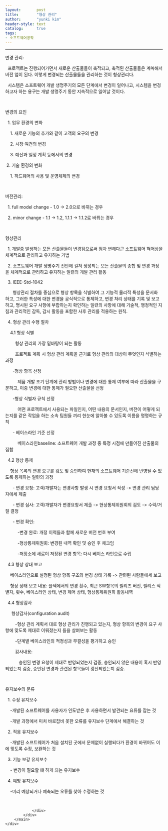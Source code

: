 ```yaml
---
layout:       post
title:        "형상 관리"
author:       "yunki kim"
header-style: text
catalog:      true
tags: 
- 소프트웨어공학
---
```


<head></head>
<body id="tt-body-page" class="">
<div id="wrap" class="wrap-right">
    <div id="container">
        <main class="main ">
            <div class="area-main">
                <div class="area-view">
                    <div class="article-header"></div>
                    <hr>
                    <div class="article-view">
                        <div class="contents_style">
                            <p>변경 관리:</p>
<p>&nbsp; 프로젝트는 진행되어가면서 새로운 산출물들이 축적되고, 축적된 산출물들은 계쏙해서 버전 업이 된다. 이렇게 변경되는 산출물들을 관리하는 것이 형상관리다.</p>
<p>&nbsp; 시스템은 소프트웨어 개발 생명주기의 모든 단계에서 변경이 일어나고, 시스템을 변경하고자 하는 용구는 개발 생명주기 동안 지속적으로 일어날 것이다.&nbsp;</p>
<p>&nbsp;</p>
<p>변경의 요인</p>
<p>&nbsp; 1. 업무 환경의 변화</p>
<p>&nbsp; &nbsp; 1. 새로운 기능의 추가와 같이 고객의 요구의 변경</p>
<p>&nbsp; &nbsp; 2. 시장 여건의 변경</p>
<p>&nbsp; &nbsp; 3. 예산과 일정 계획 등에서의 변경</p>
<p>&nbsp;2. 기술 환경의 변화</p>
<p>&nbsp; &nbsp; 1. 하드웨어의 사용 및 운영체제의 변경</p>
<p>&nbsp;</p>
<p>버전관리:</p>
<p>&nbsp; 1. full model change - 1.0 -&gt; 2.0으로 바뀌는 경우</p>
<p>&nbsp; 2. minor change - 1.1 -&gt; 1.2, 1.1.1 -&gt; 1.1.2로 바뀌는 경우&nbsp;</p>
<p>&nbsp;</p>
<p>형상관리</p>
<p>&nbsp; 1. 개발중 발생하는 모든 산출물들이 변경됨으로써 점차 변해다근 소프트웨어 혀어상을 체계적으로 관리하고 유지하는 기법</p>
<p>&nbsp; 2. 소프트웨어 개발 생명주기 전반에 걸쳐 생성되는 모든 산출물의 종합 및 변경 과정을 체계적으로 관리하고 유지하는 일련의 개발 관리 활동</p>
<p>&nbsp; 3. IEEE-Std-1042</p>
<p>&nbsp; &nbsp; &nbsp; 형상관리 절차를 중심으로 형상 항목을 식별하여 그 기능적 물리적 특성을 문서화 하고, 그러한 특성에 대한 변경을 공식적으로 통제하고, 변경 처리 상태를 기록 및 보고하고, 명시된 요구 사항에 부합하는지 확인하는 일련의 사항에 대해 기술적, 행정적인 지침과 관리적인 감독, 감시 활동을 포함한 사후 관리를 적용하는 원칙.</p>
<p>&nbsp; 4. 형상 관리 수행 절차</p>
<p>&nbsp; &nbsp; 4.1 형상 식별</p>
<p>&nbsp; &nbsp; &nbsp; &nbsp; 형상 관리의 가장 밑바탕이 되는 활동</p>
<p>&nbsp; &nbsp; &nbsp; &nbsp; 프로젝트 계획 시 형상 관리 계획을 근거로 형상 관리의 대상이 무엇인지 식별하는 과정</p>
<p>&nbsp; &nbsp; &nbsp; -형상 항목 선정</p>
<p>&nbsp; &nbsp; &nbsp; &nbsp; &nbsp; 제품 개발 초기 단계에 관리 방법이나 변경에 대한 통제 여부에 따라 산출물을 구분하고, 이중 변경에 대한 통제가 필요한 산출물을 선정</p>
<p>&nbsp; &nbsp; &nbsp; -형상 식별자 규칙 선정</p>
<p>&nbsp; &nbsp; &nbsp; &nbsp; &nbsp; 어떤 프로젝트에서 사용되는 파일인지, 어떤 내용의 문서인지, 버전이 어떻게 되는지를 같은 작업을 하는 소속 팀원들 끼리 한눈에 알아볼 수 있도록 이름을 명명하는 규칙</p>
<p>&nbsp; &nbsp; &nbsp; - 베이스라인 기준 선정</p>
<p>&nbsp; &nbsp; &nbsp; &nbsp; &nbsp; 베이스라인baseline: 소프트웨어 개발 과정 중 특정 시점에 만들어진 산출물의 집합</p>
<p><span style="letter-spacing: 0px;">&nbsp; 4.2 형상 통제</span></p>
<p><span style="letter-spacing: 0px;">&nbsp; &nbsp; 형상 목록의 변경 요구를 겈토 및 승인하여 현재의 소프트웨어 기준선에 반영될 수 있도록 통제하는 일련의 과정</span></p>
<p><span style="letter-spacing: 0px;">&nbsp; &nbsp; &nbsp; - 변경 요청: 고객/개발자는 변경사항 발생 시 변경 요청서 작성 -&gt; 변경 관리 담당자에세 제출</span></p>
<p><span style="letter-spacing: 0px;">&nbsp; &nbsp; &nbsp; - 변경 심사: 고객/개발자가 변경요청서 제출 -&gt; 현상통제위원회의 검토 -&gt; 수락/거절 결정 </span></p>
<p><span style="letter-spacing: 0px;">&nbsp; &nbsp; &nbsp; - 변경 확인:&nbsp;</span></p>
<p><span style="letter-spacing: 0px;">&nbsp; &nbsp; &nbsp; &nbsp; &nbsp; -변경 완료: 개정 이력들과 함께 새로운 버전 번호 부여</span></p>
<p><span style="letter-spacing: 0px;">&nbsp; &nbsp; &nbsp; &nbsp; &nbsp; -형상통제위원회: 변경된 내역 확인 및 승인 후 체크임</span></p>
<p><span style="letter-spacing: 0px;">&nbsp; &nbsp; &nbsp; &nbsp; &nbsp; -저장소에 새로이 저장된 변경 항목: 다시 베이스 라인으로 수립&nbsp;</span></p>
<p><span style="letter-spacing: 0px;">&nbsp; 4.3 형상 상태 보고</span></p>
<p><span style="letter-spacing: 0px;">&nbsp; &nbsp; 베이스라인으로 설정된 형상 항목 구조와 변경 상태 기록 -&gt; 관련된 사람들에세 보고</span></p>
<p><span style="letter-spacing: 0px;">&nbsp; &nbsp; 형상 상태 보고 내용: 플젝에서의 변경 횟수, 최근 SW항목의 릴리즈 버전, 릴리스 식별자, 횟수, 베이스라인 상태, 변경 제어 상태, 형상통제위원회 활동내역</span></p>
<p><span style="letter-spacing: 0px;">&nbsp; 4.4 형상감사</span></p>
<p><span style="letter-spacing: 0px;">&nbsp; &nbsp; &nbsp;형상감사(configuration audit)</span></p>
<p><span style="letter-spacing: 0px;">&nbsp; &nbsp; &nbsp; &nbsp; -형상 관리 계획서 대로 형상 관리가 진행되고 있는지, 형상 항목의 변경이 요구 사항에 맞도록 제대로 이뤄졌는지 들을 살펴보는 활동</span></p>
<p><span style="letter-spacing: 0px;">&nbsp; &nbsp; &nbsp; &nbsp; -단계별 베이스라인의 적정성과 무결성을 평가하고 승인</span></p>
<p><span style="letter-spacing: 0px;">&nbsp; &nbsp; &nbsp; &nbsp; 감사내용:</span></p>
<p><span style="letter-spacing: 0px;">&nbsp; &nbsp; &nbsp; &nbsp; &nbsp; &nbsp;승인된 변경 요청이 제대로 반영되었는지 검증, 승인되지 않은 내용이 혹시 반영되었는지 검증, 승인된 변경과 관련된 항목들이 갱신되었는지 검증.</span></p>
<p>&nbsp;</p>
<p><span style="letter-spacing: 0px;">유지보수의 분류</span></p>
<p><span style="letter-spacing: 0px;">&nbsp; 1. 수정 유지보수</span></p>
<p><span style="letter-spacing: 0px;">&nbsp; &nbsp; -개발된 소프트웨어를 사용자가 인도받은 후 사용하면서 발견되는 요류를 잡는 것</span></p>
<p><span style="letter-spacing: 0px;">&nbsp; &nbsp; -개발 과정에서 미처 바로잡비 못한 오류를 유지보수 단계에서 해결하는 것</span></p>
<p><span style="letter-spacing: 0px;">&nbsp; 2. 적응 유지보수</span></p>
<p><span style="letter-spacing: 0px;">&nbsp; &nbsp; -개발된 소프트웨어가 처음 설치된 곳에서 문제없이 실행되다가 환경이 바뀌어도 이에 맞도록 수정, 보완하는 것</span></p>
<p><span style="letter-spacing: 0px;">&nbsp; 3. 기능 보강 유지보수</span></p>
<p><span style="letter-spacing: 0px;">&nbsp; &nbsp; - 변경이 필요할 떄 하게 되는 유지보수</span></p>
<p><span style="letter-spacing: 0px;">&nbsp; 4. 예방 유지보수</span></p>
<p><span style="letter-spacing: 0px;">&nbsp; &nbsp; -미리 예상되거나 예측되는 오류를 찾아 수정하는 것</span></p>
                        </div>
                        <br>
                        <div class="tags"></div>
                    </div>
                    
                </div>
            </div>
        </main>
    </div>
</div>


</body>